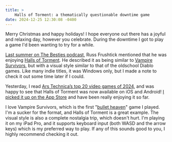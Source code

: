 ```yaml
---
title: >
    Halls of Torment: a thematically questionable downtime game
date: 2024-12-25 12:30:08 -0400
---
```


Merry Christmas and happy holidays! I hope everyone out there has a joyful and relaxing day, however you celebrate. During the downtime I got to play a game I'd been wanting to try for a while.

[Last summer on The Besties podcast](https://thebesties.substack.com/p/pikmin-4-adds-the-missing-ingredient), Russ Frushtick mentioned that he was enjoying [Halls of Torment](https://www.chasing-carrots.com/halls-of-torment/). He described it as being similar to [Vampire Survivors](https://poncle.games/vampire-survivors), but with a visual style similar to that of the oldschool Diablo games. Like many indie titles, it was Windows only, but I made a note to check it out some time later if I could.

Yesterday, I read [Ars Technica’s top 20 video games of 2024](https://arstechnica.com/gaming/2024/12/ars-technicas-top-20-video-games-of-2024/), and was happy to see that Halls of Torment was now available on iOS and Android! [I picked it up on the App Store](https://apps.apple.com/ca/app/halls-of-torment-premium/id6504841512) and have been really enjoying it so far.

I love Vampire Survivors, which is the first "[bullet heaven](https://en.wikipedia.org/wiki/Bullet_hell#Bullet_heaven)" game I played. I'm a sucker for the format, and Halls of Torment is a great example. The visual style is also a complete nostalgia trip, which doesn't hurt. I'm playing it on my iPad Pro, and it supports keyboard input (both WASD and the arrow keys) which is my preferred way to play. If any of this sounds good to you, I highly recommend checking it out.





